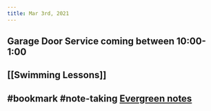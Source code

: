 ```yaml
---
title: Mar 3rd, 2021
---
```


## Garage Door Service coming between 10:00-1:00
## [[Swimming Lessons]]
## #bookmark #note-taking [Evergreen notes](https://notes.andymatuschak.org/Evergreen_notes)
